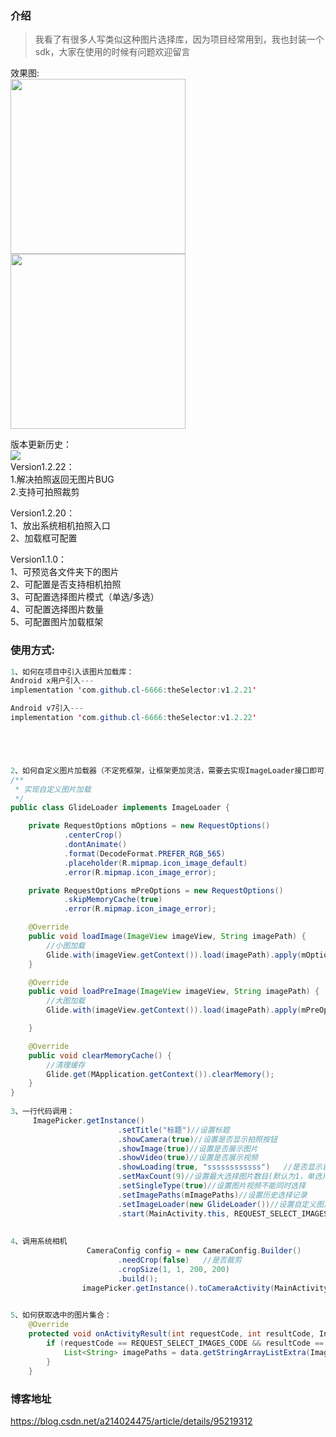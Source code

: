 ### 介绍
>我看了有很多人写类似这种图片选择库，因为项目经常用到，我也封装一个sdk，大家在使用的时候有问题欢迎留言  


效果图:  
<img src="https://img-blog.csdnimg.cn/20190709181621899.png?x-oss-process=image/watermark,type_ZmFuZ3poZW5naGVpdGk,shadow_10,text_aHR0cHM6Ly9ibG9nLmNzZG4ubmV0L2EyMTQwMjQ0NzU=,size_16,color_FFFFFF,t_70" width=280/><img src="https://img-blog.csdnimg.cn/20190709181654566.png?x-oss-process=image/watermark,type_ZmFuZ3poZW5naGVpdGk,shadow_10,text_aHR0cHM6Ly9ibG9nLmNzZG4ubmV0L2EyMTQwMjQ0NzU=,size_16,color_FFFFFF,t_70" width=280/> 

版本更新历史：  
[![](https://jitpack.io/v/cl-6666/theSelector.svg)](https://jitpack.io/#cl-6666/theSelector)  
Version1.2.22：   
1.解决拍照返回无图片BUG  
2.支持可拍照裁剪

Version1.2.20：   
1、放出系统相机拍照入口  
2、加载框可配置

Version1.1.0：    
1、可预览各文件夹下的图片  
2、可配置是否支持相机拍照  
3、可配置选择图片模式（单选/多选）  
4、可配置选择图片数量  
5、可配置图片加载框架  

### 使用方式:
```java
1、如何在项目中引入该图片加载库：
Android x用户引入---
implementation 'com.github.cl-6666:theSelector:v1.2.21'

Android v7引入---
implementation 'com.github.cl-6666:theSelector:v1.2.22'





2、如何自定义图片加载器（不定死框架，让框架更加灵活，需要去实现ImageLoader接口即可，如果需要显示视频，优先推荐Glide加载框架，可以参考Demo实现）：
/**
 * 实现自定义图片加载
 */
public class GlideLoader implements ImageLoader {

    private RequestOptions mOptions = new RequestOptions()
            .centerCrop()
            .dontAnimate()
            .format(DecodeFormat.PREFER_RGB_565)
            .placeholder(R.mipmap.icon_image_default)
            .error(R.mipmap.icon_image_error);

    private RequestOptions mPreOptions = new RequestOptions()
            .skipMemoryCache(true)
            .error(R.mipmap.icon_image_error);

    @Override
    public void loadImage(ImageView imageView, String imagePath) {
        //小图加载
        Glide.with(imageView.getContext()).load(imagePath).apply(mOptions).into(imageView);
    }

    @Override
    public void loadPreImage(ImageView imageView, String imagePath) {
        //大图加载
        Glide.with(imageView.getContext()).load(imagePath).apply(mPreOptions).into(imageView);

    }

    @Override
    public void clearMemoryCache() {
        //清理缓存
        Glide.get(MApplication.getContext()).clearMemory();
    }
}
          
3、一行代码调用：
     ImagePicker.getInstance()
                        .setTitle("标题")//设置标题
                        .showCamera(true)//设置是否显示拍照按钮
                        .showImage(true)//设置是否展示图片
                        .showVideo(true)//设置是否展示视频
                        .showLoading(true, "ssssssssssss")   //是否显示首次加载框
                        .setMaxCount(9)//设置最大选择图片数目(默认为1，单选)
                        .setSingleType(true)//设置图片视频不能同时选择
                        .setImagePaths(mImagePaths)//设置历史选择记录
                        .setImageLoader(new GlideLoader())//设置自定义图片加载器
                        .start(MainActivity.this, REQUEST_SELECT_IMAGES_CODE);//REQEST_SELECT_IMAGES_CODE为Intent调用的requestCode
                        
                        
4、调用系统相机
                 CameraConfig config = new CameraConfig.Builder()
                        .needCrop(false)   //是否裁剪
                        .cropSize(1, 1, 200, 200)
                        .build();
                imagePicker.getInstance().toCameraActivity(MainActivity.this, config, REQUEST_SELECT_IMAGES_CODE);

              
5、如何获取选中的图片集合：
    @Override
    protected void onActivityResult(int requestCode, int resultCode, Intent data) {
        if (requestCode == REQUEST_SELECT_IMAGES_CODE && resultCode == RESULT_OK) {
            List<String> imagePaths = data.getStringArrayListExtra(ImagePicker.EXTRA_SELECT_IMAGES);
        }
    }
``` 

### 博客地址  
https://blog.csdn.net/a214024475/article/details/95219312
                
